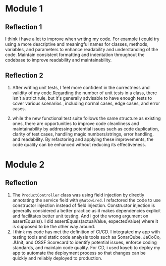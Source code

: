 # Module 1


## Reflection 1

I think i have a lot to improve when 
writing my code. For example i could try  
using a more  descriptive and meaningful names for 
classes, methods, variables, and parameters to enhance 
readability and understanding of the code.
Maintain consistent formatting and indentation throughout the codebase to improve readability and maintainability.

## Reflection 2

1. After writing unit tests, I feel more confident in the correctness and validity
of my code.Regarding the number of unit tests in a class, there isn't a strict rule, but it's generally advisable to have enough tests to cover various scenarios
, including normal cases, edge cases, and error cases.


2. while the new functional test suite follows the same structure as existing ones, there are opportunities to improve code cleanliness and maintainability by addressing potential issues such as code duplication, clarity of test cases, handling magic numbers/strings, error handling, and readability. By refactoring and applying these improvements, the code quality can be enhanced without reducing its effectiveness.

# Module 2

## Reflection

1. The `ProductController` class was using field injection by directly annotating the service field with `@Autowired`. I refactored the code to use constructor injection instead of field injection. Constructor injection is generally considered 
a better practice as it makes dependencies explicit and facilitates better unit testing. And i got the wrong argument on assertEquals(). I did assertEquals(actualValue, expectedValue) where it is supposed to be the other way around.
2. I think my code has met the definition of CI/CD. I integrated my app with testing tools and static code analysis tools
   such as SonarQube, JaCoCo, JUnit, and OSSF Scorecard to identify potential issues, enforce coding standards, and maintain code quality. 
   For CD, i used koyeb to deploy my app to automate the deployment process so that changes can be quickly and reliably deployed to production. 
